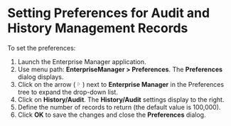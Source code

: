 # Setting Preferences for Audit and History Management Records

To set the preferences:

1. Launch the Enterprise Manager application.
2. Use menu path: **EnterpriseManager \> Preferences**. The **Preferences** dialog displays.
3. Click on the arrow (![Expand Arrow](../../../Resources/Images/EM/EMarrowtoexpand.png "Expand Arrow ")) next to **Enterprise Manager** in the Preferences tree to expand the drop-down list.
4. Click on **History/Audit**. The **History/Audit** settings display to the right.
5. Define the number of records to return (the default value is 100,000).
6. Click **OK** to save the changes and close the **Preferences** dialog.
